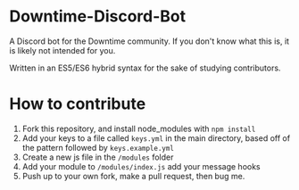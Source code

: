 # Downtime-Discord-Bot
A Discord bot for the Downtime community. If you don't know what this is, it is likely not intended for you.

Written in an ES5/ES6 hybrid syntax for the sake of studying contributors.

# How to contribute
1. Fork this repository, and install node_modules with ``npm install``
2. Add your keys to a file called ``keys.yml`` in the main directory, based off of the pattern followed by ``keys.example.yml``
3. Create a new js file in the ``/modules`` folder
4. Add your module to ``/modules/index.js`` add your message hooks
5. Push up to your own fork, make a pull request, then bug me.
